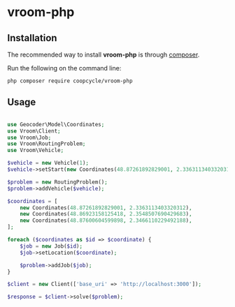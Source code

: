 vroom-php
=========

Installation
------------

The recommended way to install **vroom-php** is through [composer](http://getcomposer.org).

Run the following on the command line:

```
php composer require coopcycle/vroom-php
```

Usage
-----

```php

use Geocoder\Model\Coordinates;
use Vroom\Client;
use Vroom\Job;
use Vroom\RoutingProblem;
use Vroom\Vehicle;

$vehicle = new Vehicle(1);
$vehicle->setStart(new Coordinates(48.87261892829001, 2.3363113403320312));

$problem = new RoutingProblem();
$problem->addVehicle($vehicle);

$coordinates = [
    new Coordinates(48.87261892829001, 2.3363113403320312),
    new Coordinates(48.86923158125418, 2.3548507690429683),
    new Coordinates(48.87600604599898, 2.3466110229492188),
];

foreach ($coordinates as $id => $coordinate) {
    $job = new Job($id);
    $job->setLocation($coordinate);

    $problem->addJob($job);
}

$client = new Client(['base_uri' => 'http://localhost:3000']);

$response = $client->solve($problem);
```
